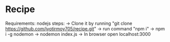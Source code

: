 # Recipe

Requirements:
nodejs
steps:
-> Clone  it by running "git clone https://github.com/jyotirmoy705/recipe.git" 
-> run command "npm i"
-> npm i -g nodemon
-> nodemon index.js
-> In browser open localhost:3000 